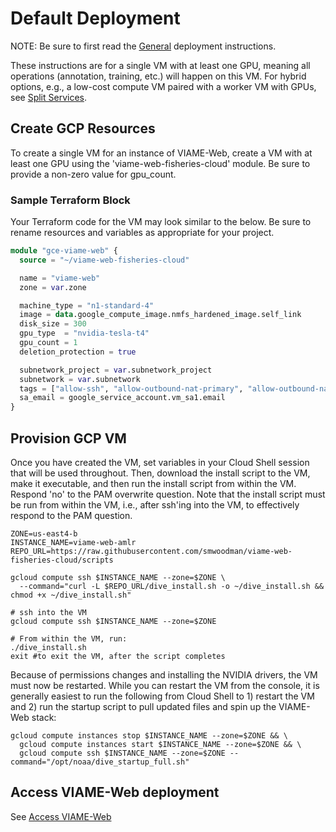 # Default Deployment

NOTE: Be sure to first read the [General](deployment-general.md) deployment instructions.

These instructions are for a single VM with at least one GPU, meaning all operations (annotation, training, etc.) will happen on this VM. For hybrid options, e.g., a low-cost compute VM paired with a worker VM with GPUs, see [Split Services](deployment-split.md).

## Create GCP Resources

To create a single VM for an instance of VIAME-Web, create a VM with at least one GPU using the 'viame-web-fisheries-cloud' module. Be sure to provide a non-zero value for gpu_count. 

### Sample Terraform Block

Your Terraform code for the VM may look similar to the below. Be sure to rename resources and variables as appropriate for your project.

```terraform
module "gce-viame-web" {
  source = "~/viame-web-fisheries-cloud"

  name = "viame-web"
  zone = var.zone

  machine_type = "n1-standard-4"
  image = data.google_compute_image.nmfs_hardened_image.self_link
  disk_size = 300
  gpu_type  = "nvidia-tesla-t4"
  gpu_count = 1
  deletion_protection = true

  subnetwork_project = var.subnetwork_project
  subnetwork = var.subnetwork
  tags = ["allow-ssh", "allow-outbound-nat-primary", "allow-outbound-nat-secondary"]
  sa_email = google_service_account.vm_sa1.email
}
```

## Provision GCP VM

Once you have created the VM, set variables in your Cloud Shell session that will be used throughout. Then, download the install script to the VM, make it executable, and then run the install script from within the VM. Respond 'no' to the PAM overwrite question. Note that the install script must be run from within the VM, i.e., after ssh'ing into the VM, to effectively respond to the PAM question.

```shell
ZONE=us-east4-b
INSTANCE_NAME=viame-web-amlr
REPO_URL=https://raw.githubusercontent.com/smwoodman/viame-web-fisheries-cloud/scripts

gcloud compute ssh $INSTANCE_NAME --zone=$ZONE \
  --command="curl -L $REPO_URL/dive_install.sh -o ~/dive_install.sh && chmod +x ~/dive_install.sh"

# ssh into the VM
gcloud compute ssh $INSTANCE_NAME --zone=$ZONE

# From within the VM, run:
./dive_install.sh
exit #to exit the VM, after the script completes
```

Because of permissions changes and installing the NVIDIA drivers, the VM must now be restarted. While you can restart the VM from the console, it is generally easiest to run the following from Cloud Shell to 1) restart the VM and 2) run the startup script to pull updated files and spin up the VIAME-Web stack:

```shell
gcloud compute instances stop $INSTANCE_NAME --zone=$ZONE && \
  gcloud compute instances start $INSTANCE_NAME --zone=$ZONE && \
  gcloud compute ssh $INSTANCE_NAME --zone=$ZONE --command="/opt/noaa/dive_startup_full.sh"
```

## Access VIAME-Web deployment

See [Access VIAME-Web](deployment-access.md)
